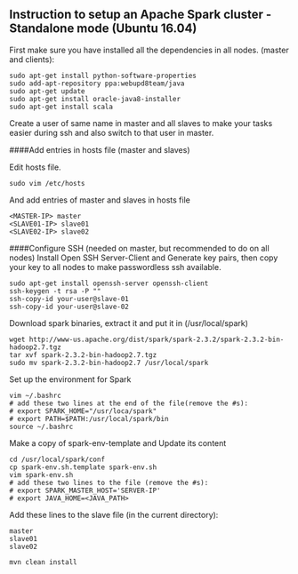 ## Instruction to setup an Apache Spark cluster - Standalone mode (Ubuntu 16.04)

First make sure you have installed all the dependencies in all nodes. (master and clients):
```
sudo apt-get install python-software-properties
sudo add-apt-repository ppa:webupd8team/java
sudo apt-get update
sudo apt-get install oracle-java8-installer
sudo apt-get install scala
```
Create a user of same name in master and all slaves to make your tasks easier during ssh and also switch to that user in master.

####Add entries in hosts file (master and slaves)

Edit hosts file.
```
sudo vim /etc/hosts
```
And add entries of master and slaves in hosts file
```
<MASTER-IP> master
<SLAVE01-IP> slave01
<SLAVE02-IP> slave02
```
####Configure SSH (needed on master, but recommended to do on all nodes)
Install Open SSH Server-Client and Generate key pairs, then copy your key to all nodes to make passwordless ssh available.
```
sudo apt-get install openssh-server openssh-client
ssh-keygen -t rsa -P ""
ssh-copy-id your-user@slave-01
ssh-copy-id your-user@slave-02
```
Download spark binaries, extract it and put it in (/usr/local/spark)
```
wget http://www-us.apache.org/dist/spark/spark-2.3.2/spark-2.3.2-bin-hadoop2.7.tgz
tar xvf spark-2.3.2-bin-hadoop2.7.tgz
sudo mv spark-2.3.2-bin-hadoop2.7 /usr/local/spark
```
Set up the environment for Spark
```
vim ~/.bashrc
# add these two lines at the end of the file(remove the #s):
# export SPARK_HOME="/usr/loca/spark"
# export PATH=$PATH:/usr/local/spark/bin
source ~/.bashrc
```
Make a copy of spark-env-template and Update its content
```
cd /usr/local/spark/conf
cp spark-env.sh.template spark-env.sh
vim spark-env.sh
# add these two lines to the file (remove the #s):
# export SPARK_MASTER_HOST='SERVER-IP'
# export JAVA_HOME=<JAVA_PATH>
```
Add these lines to the slave file (in the current directory):
```
master
slave01
slave02
```
```
mvn clean install
```

